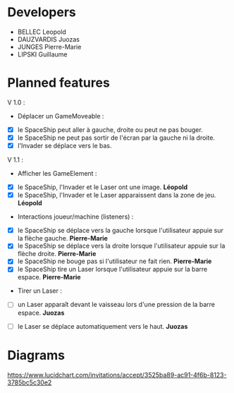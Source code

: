 # Developers

* BELLEC Leopold
* DAUZVARDIS Juozas
* JUNGES Pierre-Marie
* LIPSKI Guillaume

# Planned features

V 1.0 :
* Déplacer un GameMoveable :
 - [x] le SpaceShip peut aller à gauche, droite ou peut ne pas bouger.
 - [x] le SpaceShip ne peut pas sortir de l'écran par la gauche ni la droite.
 - [x] l'Invader se déplace vers le bas.

V 1.1 :
* Afficher les GameElement :
 - [x] le SpaceShip, l'Invader et le Laser ont une image. **Léopold**
 - [x] le SpaceShip, l'Invader et le Laser apparaissent dans la zone de jeu. **Léopold**
* Interactions joueur/machine (listeners) :
 - [x] le SpaceShip se déplace vers la gauche lorsque l'utilisateur appuie sur la flèche gauche. **Pierre-Marie**
 - [x] le SpaceShip se déplace vers la droite lorsque l'utilisateur appuie sur la flèche droite. **Pierre-Marie**
 - [x] le SpaceShip ne bouge pas si l'utilisateur ne fait rien. **Pierre-Marie**
 - [x] le SpaceShip tire un Laser lorsque l'utilisateur appuie sur la barre espace. **Pierre-Marie**
* Tirer un Laser :
 - [ ] un Laser apparaît devant le vaisseau lors d'une pression de la barre espace. **Juozas**
 - [ ] le Laser se déplace automatiquement vers le haut. **Juozas**


# Diagrams

https://www.lucidchart.com/invitations/accept/3525ba89-ac91-4f6b-8123-3785bc5c30e2
